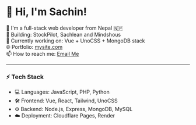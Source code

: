 # 👋 Hi, I'm Sachin!

🚀 I'm a full-stack web developer from Nepal 🇳🇵  
💼 Building: StockPilot, Sachlean and Mindshous  
🔭 Currently working on: Vue + UnoCSS + MongoDB stack  
🌐 Portfolio: [mysite.com](https://sachinpandey.com.np)  
📫 How to reach me: [Email Me](sachinpae0@gmail.com)  

---

### ⚡ Tech Stack
- 💻 Languages: JavaScript, PHP, Python
- 🛠️ Frontend: Vue, React, Tailwind, UnoCSS
- ⚙️ Backend: Node.js, Express, MongoDB, MySQL
- ☁️ Deployment: Cloudflare Pages, Render

